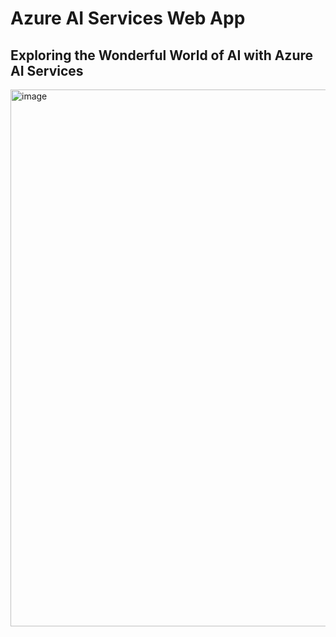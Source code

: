 # Azure AI Services Web App
## Exploring the Wonderful World of AI with Azure AI Services
<img width="859" alt="image" src="https://github.com/VincentK16/Azure-AI-Services-Web-App/assets/3338753/a2d8da20-4b08-49a8-a929-082dd744714a">

